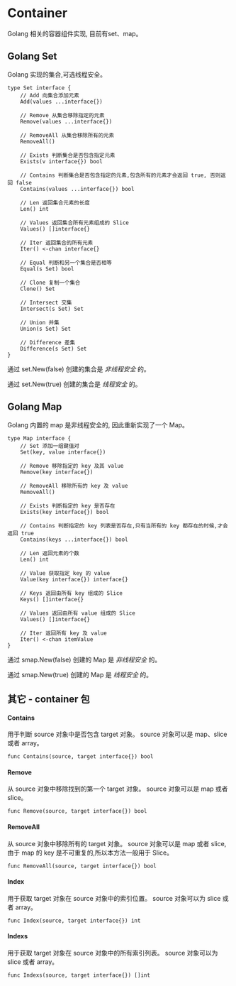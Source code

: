 # Container
Golang 相关的容器组件实现, 目前有set、map。

## Golang Set
Golang 实现的集合,可选线程安全。


```
type Set interface {
	// Add 向集合添加元素
	Add(values ...interface{})

	// Remove 从集合移除指定的元素
	Remove(values ...interface{})

	// RemoveAll 从集合移除所有的元素
	RemoveAll()

	// Exists 判断集合是否包含指定元素
	Exists(v interface{}) bool

	// Contains 判断集合是否包含指定的元素,包含所有的元素才会返回 true, 否则返回 false
	Contains(values ...interface{}) bool

	// Len 返回集合元素的长度
	Len() int

	// Values 返回集合所有元素组成的 Slice
	Values() []interface{}

	// Iter 返回集合的所有元素
	Iter() <-chan interface{}

	// Equal 判断和另一个集合是否相等
	Equal(s Set) bool

	// Clone 复制一个集合
	Clone() Set

	// Intersect 交集
	Intersect(s Set) Set

	// Union 并集
	Union(s Set) Set

	// Difference 差集
	Difference(s Set) Set
}
```

通过 set.New(false) 创建的集合是 *非线程安全* 的。
 
通过 set.New(true) 创建的集合是 *线程安全* 的。

## Golang Map
Golang 内置的 map 是非线程安全的, 因此重新实现了一个 Map。

```
type Map interface {
	// Set 添加一组键值对
	Set(key, value interface{})

	// Remove 移除指定的 key 及其 value
	Remove(key interface{})

	// RemoveAll 移除所有的 key 及 value
	RemoveAll()

	// Exists 判断指定的 key 是否存在
	Exists(key interface{}) bool

	// Contains 判断指定的 key 列表是否存在,只有当所有的 key 都存在的时候,才会返回 true
	Contains(keys ...interface{}) bool

	// Len 返回元素的个数
	Len() int

	// Value 获取指定 key 的 value
	Value(key interface{}) interface{}

	// Keys 返回由所有 key 组成的 Slice
	Keys() []interface{}

	// Values 返回由所有 value 组成的 Slice
	Values() []interface{}

	// Iter 返回所有 key 及 value
	Iter() <-chan itemValue
}
```

通过 smap.New(false) 创建的 Map 是 *非线程安全* 的。

通过 smap.New(true) 创建的 Map 是 *线程安全* 的。

## 其它 - container 包


#### Contains
用于判断 source 对象中是否包含 target 对象。
source 对象可以是 map、slice 或者 array。

```
func Contains(source, target interface{}) bool
```

#### Remove
从 source 对象中移除找到的第一个 target 对象。
source 对象可以是 map 或者 slice。

```
func Remove(source, target interface{}) bool
```

#### RemoveAll
从 source 对象中移除所有的 target 对象。
source 对象可以是 map 或者 slice,由于 map 的 key 是不可重复的,所以本方法一般用于 Slice。

```
func RemoveAll(source, target interface{}) bool
```

#### Index
用于获取 target 对象在 source 对象中的索引位置。
source 对象可以为 slice 或者 array。

```
func Index(source, target interface{}) int
```

#### Indexs
用于获取 target 对象在 source 对象中的所有索引列表。
source 对象可以为 slice 或者 array。

```
func Indexs(source, target interface{}) []int
```